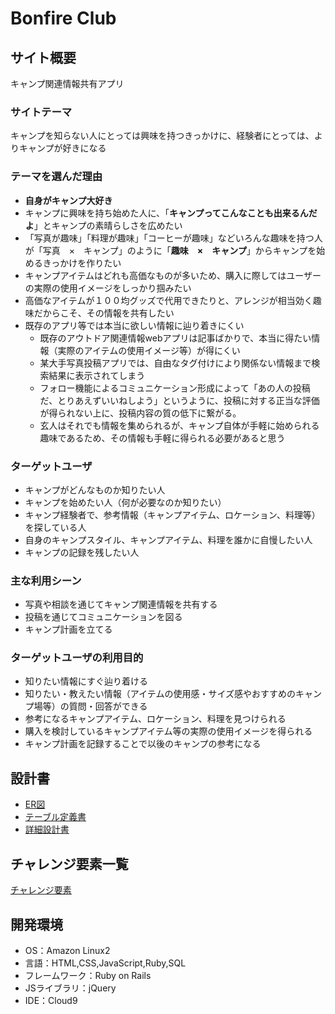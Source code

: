 # Bonfire Club

## サイト概要
キャンプ関連情報共有アプリ

### サイトテーマ
キャンプを知らない人にとっては興味を持つきっかけに、経験者にとっては、よりキャンプが好きになる

### テーマを選んだ理由
- **自身がキャンプ大好き**
- キャンプに興味を持ち始めた人に、「**キャンプってこんなことも出来るんだよ**」とキャンプの素晴らしさを広めたい
- 「写真が趣味」「料理が趣味」「コーヒーが趣味」などいろんな趣味を持つ人が「写真　×　キャンプ」のように「**趣味　×　キャンプ**」からキャンプを始めるきっかけを作りたい
- キャンプアイテムはどれも高価なものが多いため、購入に際してはユーザーの実際の使用イメージをしっかり掴みたい
- 高価なアイテムが１００均グッズで代用できたりと、アレンジが相当効く趣味だからこそ、その情報を共有したい
- 既存のアプリ等では本当に欲しい情報に辿り着きにくい
  - 既存のアウトドア関連情報webアプリは記事ばかりで、本当に得たい情報（実際のアイテムの使用イメージ等）が得にくい
  - 某大手写真投稿アプリでは、自由なタグ付けにより関係ない情報まで検索結果に表示されてしまう
  - フォロー機能によるコミュニケーション形成によって「あの人の投稿だ、とりあえずいいねしよう」というように、投稿に対する正当な評価が得られない上に、投稿内容の質の低下に繋がる。
  - 玄人はそれでも情報を集められるが、キャンプ自体が手軽に始められる趣味であるため、その情報も手軽に得られる必要があると思う

### ターゲットユーザ
- キャンプがどんなものか知りたい人
- キャンプを始めたい人（何が必要なのか知りたい）
- キャンプ経験者で、参考情報（キャンプアイテム、ロケーション、料理等）を探している人
- 自身のキャンプスタイル、キャンプアイテム、料理を誰かに自慢したい人
- キャンプの記録を残したい人

### 主な利用シーン
- 写真や相談を通じてキャンプ関連情報を共有する
- 投稿を通じてコミュニケーションを図る
- キャンプ計画を立てる

### ターゲットユーザの利用目的	
- 知りたい情報にすぐ辿り着ける
- 知りたい・教えたい情報（アイテムの使用感・サイズ感やおすすめのキャンプ場等）の質問・回答ができる
- 参考になるキャンプアイテム、ロケーション、料理を見つけられる
- 購入を検討しているキャンプアイテム等の実際の使用イメージを得られる
- キャンプ計画を記録することで以後のキャンプの参考になる

## 設計書
- [ER図](https://drive.google.com/file/d/1ymml7Fkh7u8_nLktpGkY7eLkgAgzvsNR/view?usp=sharing)
- [テーブル定義書](https://docs.google.com/spreadsheets/d/1TiKXs-gF7U1hp21zsyggsn9Wx65AIRBJmQt6bPhGByI/edit?usp=sharing)
- [詳細設計書](https://docs.google.com/spreadsheets/d/1j3Ew7qn6H9omB5gyCthA_8D-DoOXKvXJ7WoKEB-mPPE/edit?usp=sharing)

## チャレンジ要素一覧
[チャレンジ要素](https://docs.google.com/spreadsheets/d/1lzPPfHXpo8iiL9e9x6RtkWUOUH-uQZxFOOObnomo3rw/edit?usp=sharing)

## 開発環境
- OS：Amazon Linux2
- 言語：HTML,CSS,JavaScript,Ruby,SQL
- フレームワーク：Ruby on Rails
- JSライブラリ：jQuery
- IDE：Cloud9
